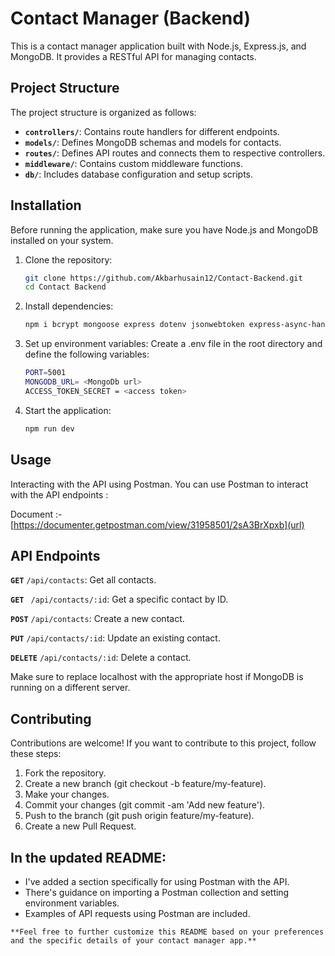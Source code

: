 # Contact Manager (Backend)

This is a contact manager application built with Node.js, Express.js, and MongoDB. It provides a RESTful API for managing contacts.

## Project Structure

The project structure is organized as follows:

- **`controllers/`**: Contains route handlers for different endpoints.
- **`models/`**: Defines MongoDB schemas and models for contacts.
- **`routes/`**: Defines API routes and connects them to respective controllers.
- **`middleware/`**: Contains custom middleware functions.
- **`db/`**: Includes database configuration and setup scripts.

## Installation

Before running the application, make sure you have Node.js and MongoDB installed on your system.

1. Clone the repository:
   ```bash
   git clone https://github.com/Akbarhusain12/Contact-Backend.git
   cd Contact Backend
   ```
2. Install dependencies:
   ```bash
   npm i bcrypt mongoose express dotenv jsonwebtoken express-async-handler
   ```
3. Set up environment variables: Create a .env file in the root directory and define the following variables:
    ```bash
    PORT=5001
    MONGODB_URL= <MongoDb url>
    ACCESS_TOKEN_SECRET = <access token>
    ```
4. Start the application:
    ```bash
    npm run dev
    ```

## Usage
Interacting with the API using Postman. You can use Postman to interact with the API endpoints :

Document :-[https://documenter.getpostman.com/view/31958501/2sA3BrXpxb](url)

## API Endpoints
**`GET`** `/api/contacts`: Get all contacts.

**`GET`** ` /api/contacts/:id`: Get a specific contact by ID.

**`POST`** `/api/contacts`: Create a new contact.

**`PUT`** `/api/contacts/:id`: Update an existing contact.

**`DELETE`** `/api/contacts/:id`: Delete a contact.

Make sure to replace localhost with the appropriate host if MongoDB is running on a different server.


## Contributing
Contributions are welcome! If you want to contribute to this project, follow these steps:

1. Fork the repository.
2. Create a new branch (git checkout -b feature/my-feature).
3. Make your changes.
4. Commit your changes (git commit -am 'Add new feature').
5. Push to the branch (git push origin feature/my-feature).
6. Create a new Pull Request.




## In the updated README:

- I've added a section specifically for using Postman with the API.
- There's guidance on importing a Postman collection and setting environment variables.
- Examples of API requests using Postman are included.

`**Feel free to further customize this README based on your preferences and the specific details of your contact manager app.**`

